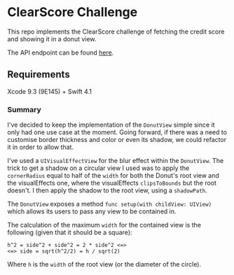 # ClearScore Challenge

This repo implements the ClearScore challenge of fetching the credit score and showing it in a donut view.

The API endpoint can be found [here](https://5lfoiyb0b3.execute-api.us-west-2.amazonaws.com/prod/mockcredit/values).

## Requirements

Xcode 9.3 (9E145) + Swift 4.1

### Summary

I've decided to keep the implementation of the `DonutView` simple since it only had one use case at the moment. Going forward, if there was a need to customise border thickness and color or even its shadow, we could refactor it in order to allow that.

I've used a `UIVisualEffectView` for the blur effect within the `DonutView`. The trick to get a shadow on a circular view I used was to apply the `cornerRadius` equal to half of the `width` for both the Donut's root view and the visualEffects one, where the visualEffects `clipsToBounds` but the root doesn't. I then apply the shadow to the root view, using a `shadowPath`.

The `DonutView` exposes a method `func setup(with childView: UIView)` which allows its users to pass any view to be contained in.

The calculation of the maximum `width` for the contained view is the following (given that it should be a square):

```
h^2 = side^2 + side^2 = 2 * side^2 <=>
<=> side = sqrt(h^2/2) = h / sqrt(2)
```

Where `h` is the `width` of the root view (or the diameter of the circle).